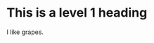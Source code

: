 <html>

<head>
<title>Haleys Website</title>
</head>

<h1> This is a level 1 heading </h1>

I like grapes.

</html>
